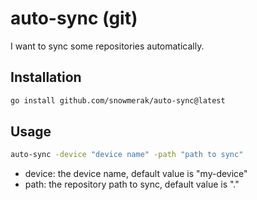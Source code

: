 # auto-sync (git)

I want to sync some repositories automatically.

## Installation

```bash
go install github.com/snowmerak/auto-sync@latest
```

## Usage

```bash
auto-sync -device "device name" -path "path to sync"
```

- device: the device name, default value is "my-device"
- path: the repository path to sync, default value is "."
